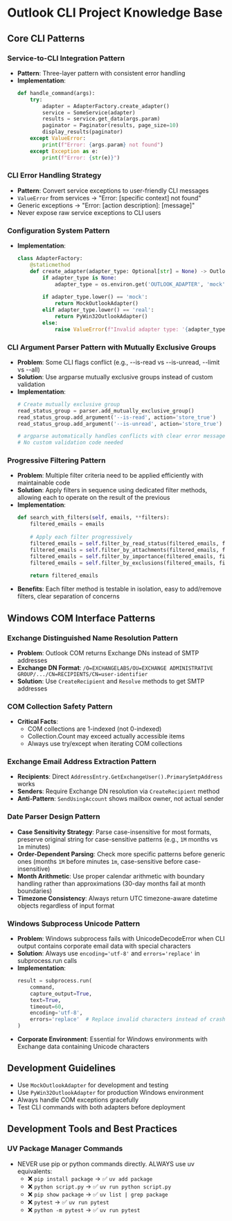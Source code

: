 # Outlook CLI Project Knowledge Base

## Core CLI Patterns

### Service-to-CLI Integration Pattern
- **Pattern**: Three-layer pattern with consistent error handling
- **Implementation**:
  ```python
  def handle_command(args):
      try:
          adapter = AdapterFactory.create_adapter()
          service = SomeService(adapter)
          results = service.get_data(args.param)
          paginator = Paginator(results, page_size=10)
          display_results(paginator)
      except ValueError:
          print(f"Error: {args.param} not found")
      except Exception as e:
          print(f"Error: {str(e)}")
  ```

### CLI Error Handling Strategy  
- **Pattern**: Convert service exceptions to user-friendly CLI messages
- `ValueError` from services → "Error: [specific context] not found"
- Generic exceptions → "Error: [action description]: [message]"
- Never expose raw service exceptions to CLI users

### Configuration System Pattern
- **Implementation**:
  ```python
  class AdapterFactory:
      @staticmethod
      def create_adapter(adapter_type: Optional[str] = None) -> OutlookAdapter:
          if adapter_type is None:
              adapter_type = os.environ.get('OUTLOOK_ADAPTER', 'mock')
          
          if adapter_type.lower() == 'mock':
              return MockOutlookAdapter()
          elif adapter_type.lower() == 'real':
              return PyWin32OutlookAdapter()
          else:
              raise ValueError(f"Invalid adapter type: '{adapter_type}'")
  ```

### CLI Argument Parser Pattern with Mutually Exclusive Groups
- **Problem**: Some CLI flags conflict (e.g., --is-read vs --is-unread, --limit vs --all)
- **Solution**: Use argparse mutually exclusive groups instead of custom validation
- **Implementation**:
  ```python
  # Create mutually exclusive group
  read_status_group = parser.add_mutually_exclusive_group()
  read_status_group.add_argument('--is-read', action='store_true')
  read_status_group.add_argument('--is-unread', action='store_true')
  
  # argparse automatically handles conflicts with clear error messages
  # No custom validation code needed
  ```

### Progressive Filtering Pattern
- **Problem**: Multiple filter criteria need to be applied efficiently with maintainable code
- **Solution**: Apply filters in sequence using dedicated filter methods, allowing each to operate on the result of the previous
- **Implementation**:
  ```python
  def search_with_filters(self, emails, **filters):
      filtered_emails = emails
      
      # Apply each filter progressively
      filtered_emails = self.filter_by_read_status(filtered_emails, filters.get('is_read'), filters.get('is_unread'))
      filtered_emails = self.filter_by_attachments(filtered_emails, filters.get('has_attachment'), filters.get('no_attachment'))
      filtered_emails = self.filter_by_importance(filtered_emails, filters.get('importance'))
      filtered_emails = self.filter_by_exclusions(filtered_emails, filters.get('not_sender'), filters.get('not_subject'))
      
      return filtered_emails
  ```
- **Benefits**: Each filter method is testable in isolation, easy to add/remove filters, clear separation of concerns

## Windows COM Interface Patterns

### Exchange Distinguished Name Resolution Pattern  
- **Problem**: Outlook COM returns Exchange DNs instead of SMTP addresses
- **Exchange DN Format**: `/O=EXCHANGELABS/OU=EXCHANGE ADMINISTRATIVE GROUP/.../CN=RECIPIENTS/CN=user-identifier`
- **Solution**: Use `CreateRecipient` and `Resolve` methods to get SMTP addresses

### COM Collection Safety Pattern
- **Critical Facts**:
  - COM collections are 1-indexed (not 0-indexed)
  - Collection.Count may exceed actually accessible items
  - Always use try/except when iterating COM collections

### Exchange Email Address Extraction Pattern
- **Recipients**: Direct `AddressEntry.GetExchangeUser().PrimarySmtpAddress` works
- **Senders**: Require Exchange DN resolution via `CreateRecipient` method
- **Anti-Pattern**: `SendUsingAccount` shows mailbox owner, not actual sender

### Date Parser Design Pattern
- **Case Sensitivity Strategy**: Parse case-insensitive for most formats, preserve original string for case-sensitive patterns (e.g., `1M` months vs `1m` minutes)
- **Order-Dependent Parsing**: Check more specific patterns before generic ones (months `1M` before minutes `1m`, case-sensitive before case-insensitive)
- **Month Arithmetic**: Use proper calendar arithmetic with boundary handling rather than approximations (30-day months fail at month boundaries)
- **Timezone Consistency**: Always return UTC timezone-aware datetime objects regardless of input format

### Windows Subprocess Unicode Pattern
- **Problem**: Windows subprocess fails with UnicodeDecodeError when CLI output contains corporate email data with special characters
- **Solution**: Always use `encoding='utf-8'` and `errors='replace'` in subprocess.run calls
- **Implementation**:
  ```python
  result = subprocess.run(
      command,
      capture_output=True,
      text=True,
      timeout=60,
      encoding='utf-8',
      errors='replace'  # Replace invalid characters instead of crashing
  )
  ```
- **Corporate Environment**: Essential for Windows environments with Exchange data containing Unicode characters

## Development Guidelines
- Use `MockOutlookAdapter` for development and testing
- Use `PyWin32OutlookAdapter` for production Windows environment
- Always handle COM exceptions gracefully
- Test CLI commands with both adapters before deployment

## Development Tools and Best Practices

### UV Package Manager Commands
- NEVER use pip or python commands directly. ALWAYS use uv equivalents:
  - ❌ `pip install package` → ✅ `uv add package`
  - ❌ `python script.py` → ✅ `uv run python script.py`
  - ❌ `pip show package` → ✅ `uv list | grep package`
  - ❌ `pytest` → ✅ `uv run pytest`
  - ❌ `python -m pytest` → ✅ `uv run pytest`